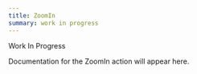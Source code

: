 ```yaml
---
title: ZoomIn
summary: work in progress
---
```


Work In Progress

Documentation for the ZoomIn action will appear here.
